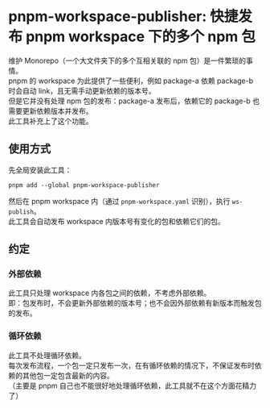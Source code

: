 # pnpm-workspace-publisher: 快捷发布 pnpm workspace 下的多个 npm 包

维护 Monorepo（一个大文件夹下的多个互相关联的 npm 包）是一件繁琐的事情。  
pnpm 的 workspace 为此提供了一些便利，例如 package-a 依赖 package-b 时会自动 link，且无需手动更新依赖的版本号。  
但是它并没有处理 npm 包的发布：package-a 发布后，依赖它的 package-b 也需要更新依赖版本并发布。  
此工具补充上了这个功能。

## 使用方式

先全局安装此工具：

```shell
pnpm add --global pnpm-workspace-publisher
```

然后在 pnpm workspace 内（通过 `pnpm-workspace.yaml` 识别），执行 `ws-publish`。  
此工具会自动发布 workspace 内版本号有变化的包和依赖它们的包。

## 约定

### 外部依赖

此工具只处理 workspace 内各包之间的依赖，不考虑外部依赖。  
即：包发布时，不会更新外部依赖的版本号；也不会因外部依赖有新版本而触发包的发布。

### 循环依赖

此工具不处理循环依赖。  
每次发布流程，一个包一定只发布一次，在有循环依赖的情况下，不保证发布时依赖的其他包一定包含最新的内容。  
（主要是 pnpm 自己也不能很好地处理循环依赖，此工具就不在这个方面花精力了）
